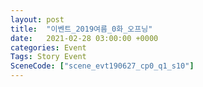 ```yaml
---
layout: post
title:  "이벤트_2019여름_0화_오프닝"
date:   2021-02-28 03:00:00 +0000
categories: Event
Tags: Story Event
SceneCode: ["scene_evt190627_cp0_q1_s10"]
---
```


